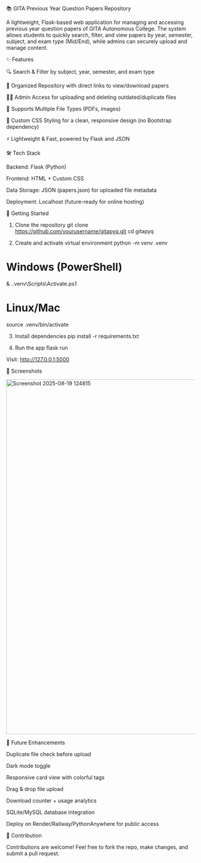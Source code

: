 📚 GITA Previous Year Question Papers Repository

A lightweight, Flask-based web application for managing and accessing previous year question papers of GITA Autonomous College. The system allows students to quickly search, filter, and view papers by year, semester, subject, and exam type (Mid/End), while admins can securely upload and manage content.

✨ Features

🔍 Search & Filter by subject, year, semester, and exam type

📂 Organized Repository with direct links to view/download papers

👨‍🏫 Admin Access for uploading and deleting outdated/duplicate files

📑 Supports Multiple File Types (PDFs, images)

🎨 Custom CSS Styling for a clean, responsive design (no Bootstrap dependency)

⚡ Lightweight & Fast, powered by Flask and JSON

🛠️ Tech Stack

Backend: Flask (Python)

Frontend: HTML + Custom CSS

Data Storage: JSON (papers.json) for uploaded file metadata

Deployment: Localhost (future-ready for online hosting)

🚀 Getting Started
1. Clone the repository
git clone https://github.com/yourusername/gitapyq.git
cd gitapyq

2. Create and activate virtual environment
python -m venv .venv
# Windows (PowerShell)
& .\.venv\Scripts\Activate.ps1
# Linux/Mac
source .venv/bin/activate

3. Install dependencies
pip install -r requirements.txt

4. Run the app
flask run


Visit: http://127.0.0.1:5000

📸 Screenshots

<img width="1918" height="947" alt="Screenshot 2025-08-19 124815" src="https://github.com/user-attachments/assets/41686d01-b38a-44cc-84e7-fa2a51a6e2eb" />


🔮 Future Enhancements

Duplicate file check before upload

Dark mode toggle

Responsive card view with colorful tags

Drag & drop file upload

Download counter + usage analytics

SQLite/MySQL database integration

Deploy on Render/Railway/PythonAnywhere for public access

🤝 Contribution

Contributions are welcome! Feel free to fork the repo, make changes, and submit a pull request.
